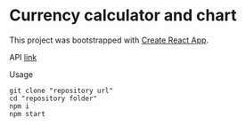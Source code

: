 # Currency calculator and chart

This project was bootstrapped with [Create React App](https://github.com/facebook/create-react-app).

API [link](https://github.com/exchangeratesapi/exchangeratesapi)

Usage

```
git clone "repository url"
cd "repository folder"
npm i
npm start
```

